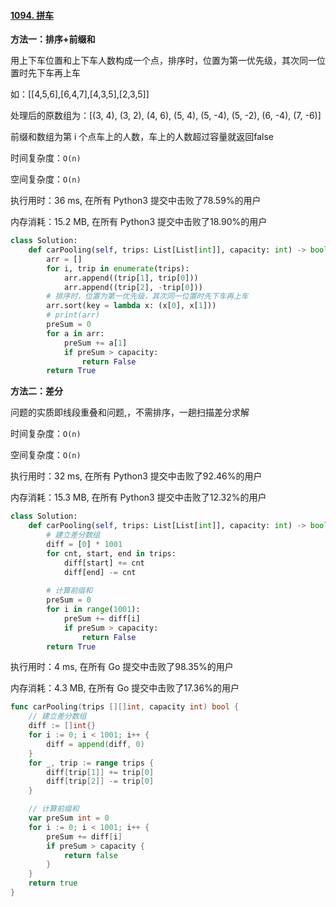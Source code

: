 #### [1094. 拼车](https://leetcode-cn.com/problems/car-pooling/)

**方法一：排序+前缀和**

用上下车位置和上下车人数构成一个点，排序时，位置为第一优先级，其次同一位置时先下车再上车

如：[[4,5,6],[6,4,7],[4,3,5],[2,3,5]]

处理后的原数组为：[(3, 4), (3, 2), (4, 6), (5, 4), (5, -4), (5, -2), (6, -4), (7, -6)]

前缀和数组为第 i 个点车上的人数，车上的人数超过容量就返回false

时间复杂度：`O(n)`

空间复杂度：`O(n)`

执行用时：36 ms, 在所有 Python3 提交中击败了78.59%的用户

内存消耗：15.2 MB, 在所有 Python3 提交中击败了18.90%的用户

```python
class Solution:
    def carPooling(self, trips: List[List[int]], capacity: int) -> bool:
        arr = []
        for i, trip in enumerate(trips):
            arr.append((trip[1], trip[0]))
            arr.append((trip[2], -trip[0]))
        # 排序时，位置为第一优先级，其次同一位置时先下车再上车
        arr.sort(key = lambda x: (x[0], x[1]))
        # print(arr)
        preSum = 0
        for a in arr:
            preSum += a[1]
            if preSum > capacity:
                return False
        return True
```



**方法二：差分**

问题的实质即线段重叠和问题,，不需排序，一趟扫描差分求解

时间复杂度：`O(n)`

空间复杂度：`O(n)`

执行用时：32 ms, 在所有 Python3 提交中击败了92.46%的用户

内存消耗：15.3 MB, 在所有 Python3 提交中击败了12.32%的用户

```python
class Solution:
    def carPooling(self, trips: List[List[int]], capacity: int) -> bool:
        # 建立差分数组
        diff = [0] * 1001
        for cnt, start, end in trips:
            diff[start] += cnt
            diff[end] -= cnt
        
        # 计算前缀和
        preSum = 0
        for i in range(1001):
            preSum += diff[i]
            if preSum > capacity:
                return False
        return True
```

执行用时：4 ms, 在所有 Go 提交中击败了98.35%的用户

内存消耗：4.3 MB, 在所有 Go 提交中击败了17.36%的用户

```go
func carPooling(trips [][]int, capacity int) bool {
	// 建立差分数组
	diff := []int{}
	for i := 0; i < 1001; i++ {
		diff = append(diff, 0)
	}
	for _, trip := range trips {
		diff[trip[1]] += trip[0]
		diff[trip[2]] -= trip[0]
	}

	// 计算前缀和
	var preSum int = 0
	for i := 0; i < 1001; i++ {
		preSum += diff[i]
		if preSum > capacity {
			return false
		}
	}
	return true
}
```

